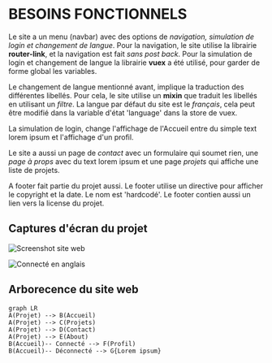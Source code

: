 # BESOINS FONCTIONNELS

Le site a un menu (navbar) avec des options de *navigation, simulation de login et changement de langue*.
Pour la navigation, le site utilise la librairie **router-link**, et la navigation est fait *sans post back*.
Pour la simulation de login et changement de langue la librairie **vuex** a été utilisé, pour garder de forme
global les variables.

Le changement de langue mentionné avant, implique la traduction des différentes libellés. Pour cela, le site utilise
un **mixin** que traduit les libellés en utilisant un *filtre*.
La langue par défaut du site est le *français*, cela peut être modifié dans la variable d'état 'language' dans la store de vuex.

La simulation de login, change l'affichage de l'Accueil entre du simple text lorem ipsum et l'affichage d'un profil.

Le site a aussi un page de *contact* avec un formulaire qui soumet rien, une *page à props* avec du text lorem ipsum 
et une page *projets* qui affiche une liste de projets.

A footer fait partie du projet aussi. Le footer utilise un directive pour afficher le copyright et la date.
Le nom est 'hardcodé'. Le footer contien aussi un lien vers la license du projet.


## Captures d'écran du projet

![Screenshot site web](https://i.imgur.com/6AeGHLv.jpg)

![Connecté en anglais](https://i.imgur.com/vAt0mh5.jpg)

## Arborecence du site web

```mermaid
graph LR
A(Projet) --> B(Accueil)
A(Projet) --> C(Projets)
A(Projet) --> D(Contact)
A(Projet) --> E(About)
B(Accueil)-- Connecté --> F(Profil)
B(Accueil)-- Déconnecté --> G{Lorem ipsum}